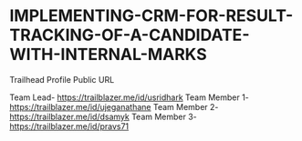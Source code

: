 # IMPLEMENTING-CRM-FOR-RESULT-TRACKING-OF-A-CANDIDATE-WITH-INTERNAL-MARKS
Trailhead Profile Public URL

 Team Lead- https://trailblazer.me/id/usridhark
Team Member 1- https://trailblazer.me/id/ujeganathane
 Team Member 2- https://trailblazer.me/id/dsamyk
 Team Member 3- https://trailblazer.me/id/pravs71








